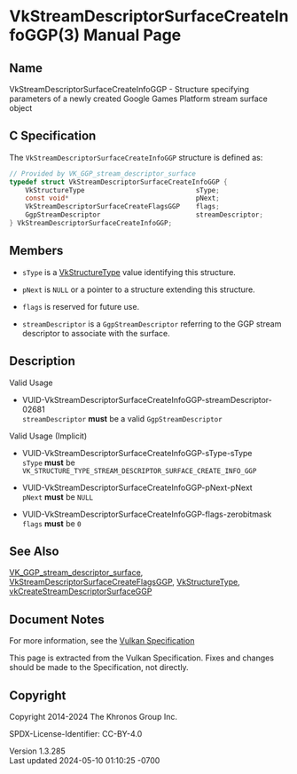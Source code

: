 # VkStreamDescriptorSurfaceCreateInfoGGP(3) Manual Page

## Name

VkStreamDescriptorSurfaceCreateInfoGGP - Structure specifying parameters
of a newly created Google Games Platform stream surface object



## <a href="#_c_specification" class="anchor"></a>C Specification

The `VkStreamDescriptorSurfaceCreateInfoGGP` structure is defined as:

``` c
// Provided by VK_GGP_stream_descriptor_surface
typedef struct VkStreamDescriptorSurfaceCreateInfoGGP {
    VkStructureType                            sType;
    const void*                                pNext;
    VkStreamDescriptorSurfaceCreateFlagsGGP    flags;
    GgpStreamDescriptor                        streamDescriptor;
} VkStreamDescriptorSurfaceCreateInfoGGP;
```

## <a href="#_members" class="anchor"></a>Members

- `sType` is a [VkStructureType](https://registry.khronos.org/vulkan/specs/1.3-extensions/man/html/VkStructureType.html) value identifying
  this structure.

- `pNext` is `NULL` or a pointer to a structure extending this
  structure.

- `flags` is reserved for future use.

- `streamDescriptor` is a `GgpStreamDescriptor` referring to the GGP
  stream descriptor to associate with the surface.

## <a href="#_description" class="anchor"></a>Description

Valid Usage

- <a
  href="#VUID-VkStreamDescriptorSurfaceCreateInfoGGP-streamDescriptor-02681"
  id="VUID-VkStreamDescriptorSurfaceCreateInfoGGP-streamDescriptor-02681"></a>
  VUID-VkStreamDescriptorSurfaceCreateInfoGGP-streamDescriptor-02681  
  `streamDescriptor` **must** be a valid `GgpStreamDescriptor`

Valid Usage (Implicit)

- <a href="#VUID-VkStreamDescriptorSurfaceCreateInfoGGP-sType-sType"
  id="VUID-VkStreamDescriptorSurfaceCreateInfoGGP-sType-sType"></a>
  VUID-VkStreamDescriptorSurfaceCreateInfoGGP-sType-sType  
  `sType` **must** be
  `VK_STRUCTURE_TYPE_STREAM_DESCRIPTOR_SURFACE_CREATE_INFO_GGP`

- <a href="#VUID-VkStreamDescriptorSurfaceCreateInfoGGP-pNext-pNext"
  id="VUID-VkStreamDescriptorSurfaceCreateInfoGGP-pNext-pNext"></a>
  VUID-VkStreamDescriptorSurfaceCreateInfoGGP-pNext-pNext  
  `pNext` **must** be `NULL`

- <a href="#VUID-VkStreamDescriptorSurfaceCreateInfoGGP-flags-zerobitmask"
  id="VUID-VkStreamDescriptorSurfaceCreateInfoGGP-flags-zerobitmask"></a>
  VUID-VkStreamDescriptorSurfaceCreateInfoGGP-flags-zerobitmask  
  `flags` **must** be `0`

## <a href="#_see_also" class="anchor"></a>See Also

[VK_GGP_stream_descriptor_surface](https://registry.khronos.org/vulkan/specs/1.3-extensions/man/html/VK_GGP_stream_descriptor_surface.html),
[VkStreamDescriptorSurfaceCreateFlagsGGP](https://registry.khronos.org/vulkan/specs/1.3-extensions/man/html/VkStreamDescriptorSurfaceCreateFlagsGGP.html),
[VkStructureType](https://registry.khronos.org/vulkan/specs/1.3-extensions/man/html/VkStructureType.html),
[vkCreateStreamDescriptorSurfaceGGP](https://registry.khronos.org/vulkan/specs/1.3-extensions/man/html/vkCreateStreamDescriptorSurfaceGGP.html)

## <a href="#_document_notes" class="anchor"></a>Document Notes

For more information, see the <a
href="https://registry.khronos.org/vulkan/specs/1.3-extensions/html/vkspec.html#VkStreamDescriptorSurfaceCreateInfoGGP"
target="_blank" rel="noopener">Vulkan Specification</a>

This page is extracted from the Vulkan Specification. Fixes and changes
should be made to the Specification, not directly.

## <a href="#_copyright" class="anchor"></a>Copyright

Copyright 2014-2024 The Khronos Group Inc.

SPDX-License-Identifier: CC-BY-4.0

Version 1.3.285  
Last updated 2024-05-10 01:10:25 -0700
